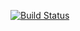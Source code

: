 [![Build Status](https://travis-ci.com/tvale/xkcdesktop.svg?branch=master)](https://travis-ci.com/tvale/xkcdesktop)
